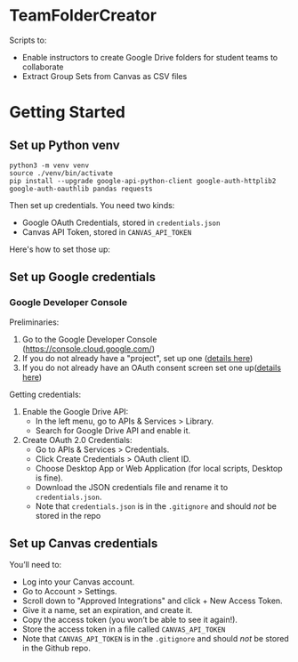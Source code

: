 # TeamFolderCreator

Scripts to:
* Enable instructors to create Google Drive folders for student teams to collaborate
* Extract Group Sets from Canvas as CSV files


# Getting Started

## Set up Python venv

```
python3 -m venv venv
source ./venv/bin/activate
pip install --upgrade google-api-python-client google-auth-httplib2 google-auth-oauthlib pandas requests
```

Then set up credentials.  You need two kinds:
* Google OAuth Credentials, stored in `credentials.json`
* Canvas API Token, stored in `CANVAS_API_TOKEN`

Here's how to set those up:

## Set up Google credentials

### Google Developer Console

Preliminaries:

1. Go to the Google Developer Console (<https://console.cloud.google.com/>)
1. If you do not already have a "project", set up one  ([details here](https://ucsb-cs156.github.io/topics/oauth/google_create_developer_project.html)) 
1. If you do not already have an OAuth consent screen set one up([details here](https://ucsb-cs156.github.io/topics/oauth/google_oauth_consent_screen.html))

Getting credentials:

1. Enable the Google Drive API:
    * In the left menu, go to APIs & Services > Library.
    * Search for Google Drive API and enable it.
2. Create OAuth 2.0 Credentials:
    * Go to APIs & Services > Credentials.
    * Click Create Credentials > OAuth client ID.
    * Choose Desktop App or Web Application (for local scripts, Desktop is fine).
    * Download the JSON credentials file and rename it to `credentials.json`.
    * Note that `credentials.json` is in the `.gitignore` and should *not* be stored in the repo

## Set up Canvas credentials

You’ll need to:
* Log into your Canvas account.
* Go to Account > Settings.
* Scroll down to "Approved Integrations" and click + New Access Token.
* Give it a name, set an expiration, and create it.
* Copy the access token (you won’t be able to see it again!).
* Store the access token in a file called `CANVAS_API_TOKEN`
* Note that `CANVAS_API_TOKEN` is in the `.gitignore` and should *not* be stored in the Github repo.


